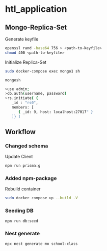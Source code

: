# htl_application

## Mongo-Replica-Set
Generate keyfile
```sh
openssl rand -base64 756 > <path-to-keyfile>
chmod 400 <path-to-keyfile>
```
Initialize Replica-Set

```sh
sudo docker-compose exec mongo1 sh

mongosh

>use admin;
>db.auth(username, password)
>rs.initiate( {
   _id : "rs0",
   members: [
      { _id: 0, host: localhost:27017" }
   ]} )

```



## Workflow

### Changed schema
Update Client
```sh
npm run prisma:g
```

### Added npm-package
Rebuild container
```sh
sudo docker compose up --build -V
```

### Seeding DB
```sh
npm run db:seed
```

### Nest generate
```
npx nest generate mo school-class
```

